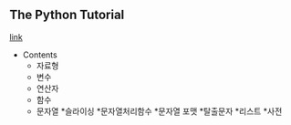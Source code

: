 ## The Python Tutorial 


[link](https://www.youtube.com/watch?v=kWiCuklohdY&list=TLPQMzEwMTIwMjJlJNQxzfaSbg&index=1)

* Contents
  * 자료형 
  * 변수
  * 연산자
  * 함수 
  * 문자열
   *슬라이싱
   *문자열처리함수
   *문자열 포맷 
   *탈출문자
  *리스트
  *사전
 
